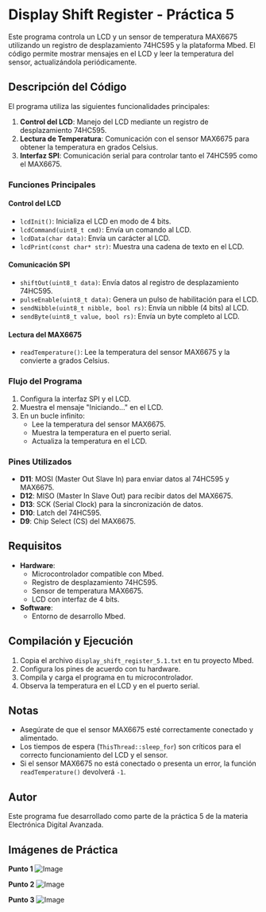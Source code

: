 # Display Shift Register - Práctica 5

Este programa controla un LCD y un sensor de temperatura MAX6675 utilizando un registro de desplazamiento 74HC595 y la plataforma Mbed. El código permite mostrar mensajes en el LCD y leer la temperatura del sensor, actualizándola periódicamente.

## Descripción del Código

El programa utiliza las siguientes funcionalidades principales:

1. **Control del LCD**: Manejo del LCD mediante un registro de desplazamiento 74HC595.
2. **Lectura de Temperatura**: Comunicación con el sensor MAX6675 para obtener la temperatura en grados Celsius.
3. **Interfaz SPI**: Comunicación serial para controlar tanto el 74HC595 como el MAX6675.

### Funciones Principales

#### Control del LCD
- `lcdInit()`: Inicializa el LCD en modo de 4 bits.
- `lcdCommand(uint8_t cmd)`: Envía un comando al LCD.
- `lcdData(char data)`: Envía un carácter al LCD.
- `lcdPrint(const char* str)`: Muestra una cadena de texto en el LCD.

#### Comunicación SPI
- `shiftOut(uint8_t data)`: Envía datos al registro de desplazamiento 74HC595.
- `pulseEnable(uint8_t data)`: Genera un pulso de habilitación para el LCD.
- `sendNibble(uint8_t nibble, bool rs)`: Envía un nibble (4 bits) al LCD.
- `sendByte(uint8_t value, bool rs)`: Envía un byte completo al LCD.

#### Lectura del MAX6675
- `readTemperature()`: Lee la temperatura del sensor MAX6675 y la convierte a grados Celsius.

### Flujo del Programa

1. Configura la interfaz SPI y el LCD.
2. Muestra el mensaje "Iniciando..." en el LCD.
3. En un bucle infinito:
   - Lee la temperatura del sensor MAX6675.
   - Muestra la temperatura en el puerto serial.
   - Actualiza la temperatura en el LCD.

### Pines Utilizados

- **D11**: MOSI (Master Out Slave In) para enviar datos al 74HC595 y MAX6675.
- **D12**: MISO (Master In Slave Out) para recibir datos del MAX6675.
- **D13**: SCK (Serial Clock) para la sincronización de datos.
- **D10**: Latch del 74HC595.
- **D9**: Chip Select (CS) del MAX6675.

## Requisitos

- **Hardware**:
  - Microcontrolador compatible con Mbed.
  - Registro de desplazamiento 74HC595.
  - Sensor de temperatura MAX6675.
  - LCD con interfaz de 4 bits.
- **Software**:
  - Entorno de desarrollo Mbed.

## Compilación y Ejecución

1. Copia el archivo `display_shift_register_5.1.txt` en tu proyecto Mbed.
2. Configura los pines de acuerdo con tu hardware.
3. Compila y carga el programa en tu microcontrolador.
4. Observa la temperatura en el LCD y en el puerto serial.

## Notas

- Asegúrate de que el sensor MAX6675 esté correctamente conectado y alimentado.
- Los tiempos de espera (`ThisThread::sleep_for`) son críticos para el correcto funcionamiento del LCD y el sensor.
- Si el sensor MAX6675 no está conectado o presenta un error, la función `readTemperature()` devolverá `-1`.

## Autor

Este programa fue desarrollado como parte de la práctica 5 de la materia Electrónica Digital Avanzada.

## Imágenes de Práctica
**Punto 1**
![Image](https://github.com/user-attachments/assets/49ee7fd5-be45-4265-9edd-854f5b96a714)

**Punto 2**
![Image](https://github.com/user-attachments/assets/12f89d10-c882-4b52-b5f5-15f2b890733f)

**Punto 3**
![Image](https://github.com/user-attachments/assets/b1da78ff-f1cb-4699-be59-3c49fa3ca495)
